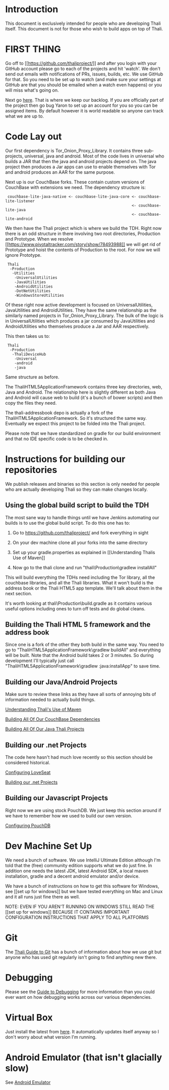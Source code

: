# Introduction 

This document is exclusively intended for people who are developing Thali itself. This document is not for those who wish to build apps on top of Thali.

# FIRST THING 

Go off to [[https://github.com/thaliproject/]] and after you login with your GitHub account please go to each of the projects and hit 'watch'. We don't send out emails with notifications of PRs, issues, builds, etc. We use GitHub for that. So you need to be set up to watch (and make sure your settings at GitHub are that you should be emailed when a watch even happens) or you will miss what's going on.

Next go [here](https://www.pivotaltracker.com/n/projects/1163162). That is where we keep our backlog. If you are officially part of the project then go bug Yaron to set up an account for you so you can be assigned items. By default however it is world readable so anyone can track what we are up to.

# Code Lay out 

Our first dependency is Tor_Onion_Proxy_Library. It contains three sub-projects, universal, java and android. Most of the code lives in universal who builds a JAR that then the java and android projects depend on. The java project then produces a Jar apps can use to enable themselves with Tor and android produces an AAR for the same purpose.

Next up is our CouchBase forks. These contain custom versions of CouchBase with extensions we need. The dependency structure is:

```
 couchbase-lite-java-native <- couchbase-lite-java-core <- couchbase-lite-listener 
                                                        <- couchbase-lite-java
                                                        <- couchbase-lite-android
```

We then have the Thali project which is where we build the TDH. Right now there is an odd structure in there involving two root directories, Production and Prototype. When we resolve [[https://www.pivotaltracker.com/story/show/78493988]] we will get rid of Prototype and hoist the contents of Production to the root. For now we will ignore Prototype.

```
 Thali
  -Production
   -Utilities
    -UniversalUtilities
    -JavaUtilities
    -AndroidUtilities
    -DotNetUtilities
    -WindowsStoreUtilities
```

Of these right now active development is focused on UniversalUtilities, JavaUtilities and AndroidUtilities. They have the same relationship as the similarly named projects in Tor_Onion_Proxy_Library. The bulk of the logic is in UniversalUtilities which produces a jar consumed by JavaUtilities and AndroidUtilities who themselves produce a Jar and AAR respectively.

This then takes us to:

```
 Thali
  -Production
   -ThaliDeviceHub
    -Universal
    -android
    -java
```

Same structure as before.

The ThaliHTML5ApplicationFramework contains three key directories, web, Java and Android. The relationship here is slightly different as both Java and Android will cause web to build (it's a bunch of bower scripts) and then copy the files they need.

The thali-addressbook depo is actually a fork of the ThaliHTML5ApplicationFramework. So it's structured the same way. Eventually we expect this project to be folded into the Thali project.

Please note that we have standardized on gradle for our build environment and that no IDE specific code is to be checked in.

# Instructions for building our repositories 

We publish releases and binaries so this section is only needed for people who are actually developing Thali so they can make changes locally.

## Using the global build script to build the TDH 

The most sane way to handle things until we have Jenkins automating our builds is to use the global build script. To do this one has to:

1. Go to https://github.com/thaliproject/ and fork everything in sight

1. On your dev machine clone all your forks into the same directory

1. Set up your gradle.properties as explained in [[Understanding Thalis Use of Maven]]

1. Now go to the thali clone and run "thali\Production\gradlew installAll"

This will build everything the TDHs need including the Tor library, all the couchbase libraries, and all the Thali libraries. What it won't build is the address book or the Thali HTML5 app template. We'll talk about them in the next section.

It's worth looking at thali\Production\build.gradle as it contains various useful options including ones to turn off tests and do global cleans.

## Building the Thali HTML 5 framework and the address book 

Since one is a fork of the other they both build in the same way. You need to go to "ThaliHTML5ApplicationFramework\gradlew buildAll" and everything will be built. Note that the Android build takes 2 or 3 minutes. So during development I'll typically just call "ThaliHTML5ApplicationFramework\gradlew :java:installApp" to save time.

## Building our Java/Android Projects 

Make sure to review these links as they have all sorts of annoying bits of information needed to actually build things.

[Understanding Thali's Use of Maven](UnderstandingThalisUseOfMaven)

[Building All Of Our CouchBase Dependencies](BuildingAllOfOurCouchBaseDependencies)

[Building All Of Our Java Thali Projects](BuildingAllOfOurJavaThaliProjects)

## Building our .net Projects 

The code here hasn't had much love recently so this section should be considered historical.

[Configuring LoveSeat](ConfiguringLoveSeat)

[Building our .net Projects](BuildingOurDotNetProjects)

## Building our Javascript Projects 

Right now we are using stock PouchDB. We just keep this section around if we have to remember how we used to build our own version.

[Configuring PouchDB](ConfiguringPouchDB)

# Dev Machine Set Up 

We need a bunch of software. We use IntelliJ Ultimate Edition although I'm told that the (free) community edition supports what we do just fine. In addition one needs the latest JDK, latest Android SDK, a local maven installation, gradle and a decent android emulator and/or device.

We have a bunch of instructions on how to get this software for Windows, see [[set up for windows]] but we have tested everything on Mac and Linux and it all runs just fine there as well.

NOTE: EVEN IF YOU AREN'T RUNNING ON WINDOWS STILL READ THE [[set up for windows]] BECAUSE IT CONTAINS IMPORTANT CONFIGURATION INSTRUCTIONS THAT APPLY TO ALL PLATFORMS

# Git 

The [Thali Guide to Git](ThaliGuideToGit) has a bunch of information about how we use git but anyone who has used git regularly isn't going to find anything new there.

# Debugging #

Please see the [Guide to Debugging](GuideToDebugging) for more information than you could ever want on how debugging works across our various dependencies.

# Virtual Box 

Just install the latest from [here](https://www.virtualbox.org/wiki/Downloads). It automatically updates itself anyway so I don't worry about what version I'm running.

# Android Emulator (that isn't glacially slow) 

See [Android Emulator](AndroidEmulator)


